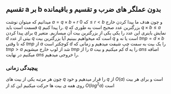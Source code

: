 ## تقسیم a بر b بدون عملگر های ضرب و تقسیم و باقیمانده
میدانیم که میتوان نوشت $a = q \times b + r$ که $0 \leq r < b$ و چون هدف ما پیدا کردن خارج قسمت است باید $q$ را پیدا کنیم. $q$ بزرگترین عدد صحیح است به طوری که 
$q \times b \leq a$
برای پیدا کردن $q$ نمایش باینری این عدد را یکی یکی از بزرگترین بیت آن میسازیم. متغیر $d$ بیتی از عدد $q$ است که میخواهیم ببینیم آیا بزرگترین بیت $q$ است یا نه و $tmp = d \times b$ که تا وقتی $tmp$ از $a$ کوچکتر است $d$ را یک بیت به سمت چپ شیفت میدهیم و زمانی که $tmp > a$ شد از لوپ خارج میشویم $tmp$ را از $a$ کم میکنیم و بیت $d$ را یه $ans$ اضافه میکنیم در نهایت $ans$ را خروجی میدهیم.

### پیچیدگی زمانی
چون هر مرتبه یکی از بیت های $q$ را قرار میدهیم و خود $q$ از $O(a)$ است و برای هر بیت روی همه ی بیت ها حرکت میکنیم این کد از $O(log^2{a})$ است
